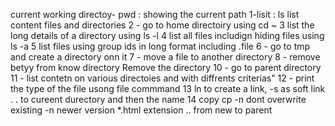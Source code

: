 current working directoy- pwd : showing the current path
1-lisit : ls list content files and directories
2 - go to home directoiry using cd ~
3 list the long details of a directory using ls -l
4 list all files includign hiding files using ls -a
5 list files using group ids in long format including .file
6 - go to tmp and create a directory onn it
7 - move a file to another directory
8 - remove betyy from know directory
Remove the directory
10 - go to parent directory
11 - list contetn on various directoies and with diffrents criterias"
12 - print the type of the file usong file commmand
13 ln to create a link, -s as soft link .  . to cureent durectory and then the name
14 copy cp -n dont overwrite existing -n newer version  *.html extension .. from new to parent 
